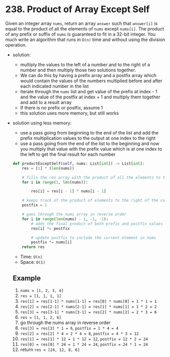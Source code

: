 # 238. Product of Array Except Self

Given an integer array `nums`, return an array `answer` such that `answer[i]` is equal to the product of all the elements of `nums` except `nums[i]`. The product of any prefix or suffix of `nums` is guaranteed to fit in a 32-bit integer. You much write an algorithm that runs in `O(n)` time and without using the division operation. 

- solution: 
    - multiply the values to the left of a number and to the right of a number and then multiply those two solutions together. 
    - We can do this by having a prefix array and a postfix array which would contain the values of the numbers multiplied before and after each indicated number in the list
    - iterate through the `nums` list and get value of the prefix at index - 1 and the value of the postfix at index + 1 and multiply them together and add to a result array
    - If there is no prefix or postfix, assume 1
    - this solution uses more memory, but still works

- solution using less memory: 
    - use a pass going from beginning to the end of the list and add the prefix multiplication values to the output at one index to the right
    - use a pass going from the end of the list to the beginning and now you multiply that value with the prefix value which is at one index to the left to get the final result for each number

    ```python
    def productExceptSelf(self, nums: List[int]) -> List[int]:
        res = [1] * (len(nums))

        # fills the res array with the product of all the elements to the left of the current element in the nums array
        for i in range(1, len(nums)):

            res[i] = res[i - 1] * nums[i - 1]

        # keeps track of the product of elements to the right of the current element
        postfix = 1

        # goes through the nums array in reverse order
        for i in range(len(nums) - 1, -1, -1):
            # adds the final product of both prefix and postfix values to res
            res[i] *= postfix

            # update postfix to include the current element in nums
            postfix *= nums[i]
        return res
    ```
    - Time: `O(n)`
    - Space: `O(1)`

    ## Example

    1. `nums = [1, 2, 3, 4]`
    2. `res = [1, 1, 1, 1]`
    3. `res[1] = res[1-1] * nums[1-1] = res[0] * nums[0] = 1 * 1 = 1`
    4. `res[2] = res[2-1] * nums[2-1] = res[1] * nums[1] = 1 * 2 = 2`
    5. `res[3] = res[3-1] * nums[3-1] = res[2] * nums[2] = 2 * 3 = 6`
    6. `res = [1, 1, 2, 6]`
    7. go through the nums array in reverse order
    8. `res[3] = res[3] * 1 = 6`, `postfix = 1 * 4 = 4`
    9. `res[2] = res[2] * 4 = 2 * 4 = 8`, `postfix = 4 * 3 = 12`
    10. `res[1] = res[1] * 12 = 1 * 12 = 12`, `postfix = 12 * 2 = 24`
    11. `res[0] = res[0] * 24 = 1 * 24 = 24`, `postfix = 24 * 1 = 24`
    12. return `res = [24, 12, 8, 6]` 